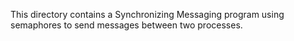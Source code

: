 This directory contains a Synchronizing Messaging program using semaphores to send messages between two processes.
